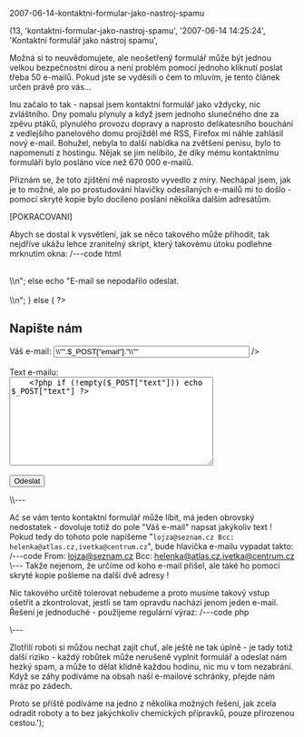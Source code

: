 2007-06-14-kontaktni-formular-jako-nastroj-spamu

(13, 'kontaktni-formular-jako-nastroj-spamu', '2007-06-14 14:25:24',
'Kontaktní formulář jako nástroj spamu',

Možná si to neuvědomujete, ale neošetřený formulář může být jednou velkou bezpečnostní
dírou a není problém pomocí jednoho kliknutí poslat třeba 50 e-mailů. Pokud jste
se vyděsili o čem to mluvím, je tento článek určen právě pro vás...

Inu začalo to tak - napsal jsem kontaktní formulář jako vždycky, nic zvláštního.
Dny pomalu plynuly a když jsem jednoho slunečného dne za zpěvu ptáků, plynulého
provozu dopravy a naprosto delikatesního bouchání z vedlejšího panelového domu
projížděl mé RSS, Firefox mi náhle zahlásil nový e-mail. Bohužel, nebyla to další
nabídka na zvětšení penisu, bylo to napomenutí z hostingu. Nějak se jim nelíbilo,
že díky mému kontaktnímu formuláři bylo posláno více než 670 000 e-mailů.

Přiznám se, že toto zjištění mě naprosto vyvedlo z míry. Nechápal jsem, jak je to
možné, ale po prostudování hlavičky odesílaných e-mailů mi to došlo - pomocí
skryté kopie bylo docíleno poslání několika dalším adresátům.

[POKRACOVANI]

Abych se dostal k vysvětlení, jak se něco takového může přihodit, tak nejdříve
ukážu lehce zranitelný skript, který takovému útoku podlehne mrknutím okna:
/---code html
<?php
if (!empty($_POST["text"])) {
      if (empty($_POST["email"])) $_POST["email"] = "robot@domena.cz";
  if (mail("info@domena.cz", "E-mail z webu", $_POST["text"], "From: ".$_POST["email"]))
    echo "E-mail byl odeslán.<br /><br />\\n";
  else
    echo "E-mail se nepodařilo odeslat.<br /><br />\\n";
} else {
    ?>
<h2>Napište nám</h2>
<form action="napiste.php" method="post">
  Váš e-mail:
  <input type="text" name="email" size="40"
    <?php if (!empty($_POST["email"])) echo " value=\\"".$_POST["email"]."\\"" ?> />
  <br /><br />
  Text e-mailu:<br />
  <textarea name="text" cols="42" rows="10">
    <?php if (!empty($_POST["text"])) echo $_POST["text"] ?>
  </textarea>
  <br /><br />
  <input type="submit" name="btn" value="Odeslat" />
</form>
<?php
}
?>
\\---

Ač se vám tento kontaktní formulář může líbit, má jeden obrovský nedostatek -
dovoluje totiž do pole "Váš e-mail" napsat jakýkoliv text ! Pokud tedy do tohoto
pole napíšeme "`lojza@seznam.cz Bcc: helenka@atlas.cz,ivetka@centrum.cz`", bude
hlavička e-mailu vypadat takto:
/---code
From: lojza@seznam.cz Bcc: helenka@atlas.cz,ivetka@centrum.cz
\\---
Takže nejenom, že určíme od koho e-mail přišel, ale také ho pomocí skryté kopie
pošleme na další dvě adresy !

Nic takového určitě tolerovat nebudeme a proto musíme takový vstup ošetřit a
zkontrolovat, jestli se tam opravdu nachází jenom jeden e-mail. Řešení je
jednoduché - použijeme regulární výraz:
/---code php
<?php
if (ereg("^[_a-zA-Z0-9\\.\\-]+@[_a-zA-Z0-9\\.\\-]+\\.[a-zA-Z]{2,4}$", $_POST["email"])) {
      // e-mail je v pořádku, můžeme ho s klidem dále zpracovat
} else {
      echo "I ty lišáku, na mě si nepříjdeš !";
}
?>
\\---

Zlotřilí roboti si můžou nechat zajít chuť, ale ještě ne tak úplně - je tady
totiž další riziko - každý robůtek může nerušeně vyplnit formulář a odeslat nám
hezký spam, a může to dělat klidně každou hodinu, nic mu v tom nezabrání. Když
se záhy podíváme na obsah naší e-mailové schránky, přejde nám mráz po zádech.

Proto se příště podíváme na jedno z několika možných řešení, jak zcela odradit
roboty a to bez jakýchkoliv chemických přípravků, pouze přirozenou cestou.');
